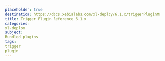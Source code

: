 ```yaml
---
placeholder: true
destination: https://docs.xebialabs.com/xl-deploy/6.1.x/triggerPluginManual.html
title: Trigger Plugin Reference 6.1.x
categories:
xl-deploy
subject:
Bundled plugins
tags:
trigger
plugin
---
```


